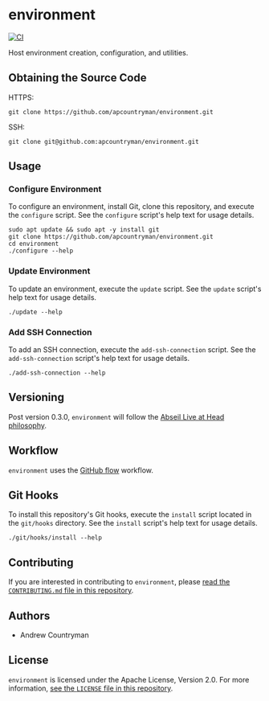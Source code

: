 # environment
[![CI](https://github.com/apcountryman/environment/actions/workflows/ci.yml/badge.svg)](https://github.com/apcountryman/environment/actions/workflows/ci.yml)

Host environment creation, configuration, and utilities.

## Obtaining the Source Code
HTTPS:
```shell
git clone https://github.com/apcountryman/environment.git
```
SSH:
```shell
git clone git@github.com:apcountryman/environment.git
```

## Usage
### Configure Environment
To configure an environment, install Git, clone this repository, and execute the
`configure` script.
See the `configure` script's help text for usage details.
```shell
sudo apt update && sudo apt -y install git
git clone https://github.com/apcountryman/environment.git
cd environment
./configure --help
```

### Update Environment
To update an environment, execute the `update` script.
See the `update` script's help text for usage details.
```shell
./update --help
```

### Add SSH Connection
To add an SSH connection, execute the `add-ssh-connection` script.
See the `add-ssh-connection` script's help text for usage details.
```shell
./add-ssh-connection --help
```

## Versioning
Post version 0.3.0, `environment` will follow the [Abseil Live at Head
philosophy](https://abseil.io/about/philosophy).

## Workflow
`environment` uses the [GitHub flow](https://guides.github.com/introduction/flow/)
workflow.

## Git Hooks
To install this repository's Git hooks, execute the `install` script located in the
`git/hooks` directory.
See the `install` script's help text for usage details.
```shell
./git/hooks/install --help
```

## Contributing
If you are interested in contributing to `environment`, please [read the `CONTRIBUTING.md`
file in this repository](CONTRIBUTING.md).

## Authors
- Andrew Countryman

## License
`environment` is licensed under the Apache License, Version 2.0.
For more information, [see the `LICENSE` file in this repository](LICENSE).
